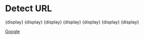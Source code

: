 <script>
  import { Story } from 'kitbook';
  import Badge from '$lib/ui/Badge.svelte';
  import DetectUrl from '$lib/functions/DetectUrl.svelte';
</script>

# Detect URL

<Story name="text">
  <DetectUrl string="Bob McNary" let:display let:href>
    <Badge {href} target="_blank">{display}</Badge>
  </DetectUrl>
  <DetectUrl string="Google.com" let:display let:href>
    <Badge {href} target="_blank">{display}</Badge>
  </DetectUrl>
  <DetectUrl string="Source: <https://creativecommons.org/licenses/by-sa/2.5>, via Wikimedia Commons" let:display let:href>
    <Badge {href} target="_blank">{display}</Badge>
  </DetectUrl>
</Story>

<Story name="http://google.com">
  <DetectUrl string="http://google.com" let:display let:href>
    <Badge {href} target="_blank">{display}</Badge>
  </DetectUrl>
</Story>

<Story name="www.google.com">
  <DetectUrl string="www.google.com" let:display let:href>
    <Badge {href} target="_blank">{display}</Badge>
  </DetectUrl>
</Story>

<Story name="https://google.com">
  <DetectUrl string="https://google.com" let:display let:href>
    <Badge {href} target="_blank">{display}</Badge>
  </DetectUrl>
</Story>

<Story name="https://www.google.com">
  <DetectUrl string="https://www.google.com" let:display let:href>
    <Badge {href} target="_blank">{display}</Badge>
  </DetectUrl>
</Story>

<a href="http://www.google.com">Google</a>

